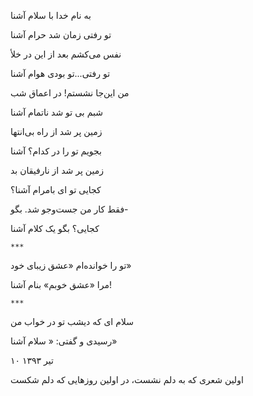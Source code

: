 <!-- 
.. title: سلام آشنا
.. slug: salam-ashena
.. date: 2015-11-30 21:43:23 UTC
.. tags: غزل
.. category: 
.. link: 
.. description: 
.. type: text
-->

به نام خدا با سلام آشنا

تو رفتی زمان شد حرام آشنا

نفس می‌کشم بعد از این در خلأ

تو رفتی...تو بودی هوام آشنا

من این‌جا نشستم! در اعماق شب

شبم بی تو شد ناتمام آشنا

زمین پر شد از راه بی‌انتها

بجویم تو را در کدام؟ آشنا

زمین پر شد از نارفیقان بد

کجایی تو ای بامرام آشنا؟

فقط کار من جست‌و‌جو شد. بگو-

کجایی؟ بگو یک کلام آشنا

`***`

تو را خوانده‌ام «عشق زیبای خود»

مرا «عشق خوبم» بنام آشنا!


`***`

سلام ای که دیشب تو در خواب من

رسیدی و گفتی: « سلام آشنا»


۱۰ تیر ۱۳۹۳

اولین شعری که به دلم نشست، در اولین روزهایی که دلم شکست
